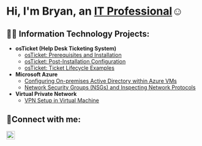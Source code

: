 <h1>Hi, I'm Bryan, an <a href="https://www.linkedin.com/in/bryan-aramburo-324276230/">IT Professional</a>☺</h1>

<h2>👨‍💻 Information Technology Projects:</h2>

- <b>osTicket (Help Desk Ticketing System)</b>
  - [osTicket: Prerequisites and Installation](https://github.com/bryanaramburo/OSticket-prereqs)
  - [osTicket: Post-Installation Configuration](https://github.com/bryanaramburo/post-install-config)
  - [osTicket: Ticket Lifecycle Examples](https://github.com/bryanaramburo/Ticket-lifecycle)
- <b>Microsoft Azure</b>
  - [Configuring On-premises Active Directory within Azure VMs](https://github.com/bryanaramburo/configure-ad)
  - [Network Security Groups (NSGs) and Inspecting Network Protocols](https://github.com/bryanaramburo/azure-network-protocols)
- <b>Virtual Private Network</b>
  - [VPN Setup in Virtual Machine ](https://github.com/joeljjoseph1998/Setting-UP-A-VPN)
<h2>🤳Connect with me:</h2>

[<img align="left" alt="Josh | LinkedIn" width="22px" src="https://cdn.jsdelivr.net/npm/simple-icons@v3/icons/linkedin.svg" />][linkedin]

[linkedin]:(https://www.linkedin.com/in/bryan-aramburo-324276230/)
